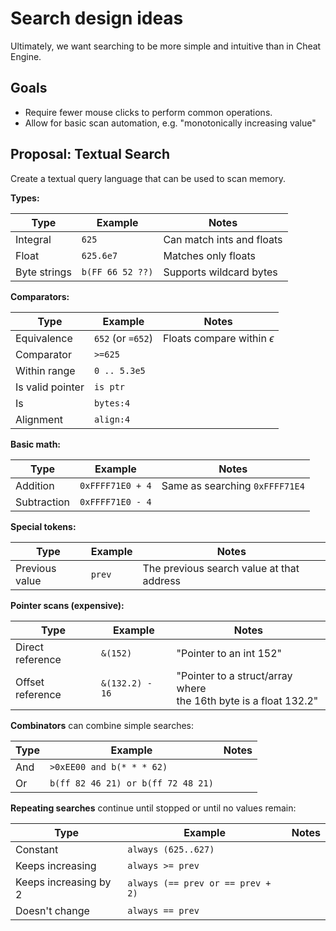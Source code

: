 # Search design ideas

Ultimately, we want searching to be more simple and intuitive than in Cheat
Engine.

## Goals

*   Require fewer mouse clicks to perform common operations.
*   Allow for basic scan automation, e.g. "monotonically increasing value"

## Proposal: Textual Search

Create a textual query language that can be used to scan memory.

**Types:**

| Type | Example | Notes |
| ---- | ------- | ----- |
| Integral | `625` | Can match ints and floats
| Float | `625.6e7` | Matches only floats
| Byte strings | `b(FF 66 52 ??)` | Supports wildcard bytes

**Comparators:**

| Type | Example | Notes |
| ---- | ------- | ----- |
| Equivalence | `652` (or `=652`) | Floats compare within $\epsilon$
| Comparator | `>=625` |
| Within range | `0 .. 5.3e5` |
| Is valid pointer | `is ptr` |
| Is  | `bytes:4` |
| Alignment | `align:4` |

**Basic math:**

| Type | Example | Notes |
| ---- | ------- | ----- |
| Addition | `0xFFFF71E0 + 4` | Same as searching `0xFFFF71E4`
| Subtraction | `0xFFFF71E0 - 4` |

**Special tokens:**

| Type | Example | Notes |
| ---- | ------- | ----- |
| Previous value | `prev` | The previous search value at that address

**Pointer scans (expensive):**

| Type | Example | Notes |
| ---- | ------- | ----- |
| Direct reference | `&(152)` | "Pointer to an int 152"
| Offset reference | `&(132.2) - 16` | "Pointer to a struct/array where<br> the 16th byte is a float 132.2"

**Combinators** can combine simple searches:

| Type | Example | Notes |
| ---- | ------- | ----- |
| And | `>0xEE00 and b(* * * 62)` |
| Or | `b(ff 82 46 21) or b(ff 72 48 21)` |

**Repeating searches** continue until stopped or until no values remain:

| Type | Example | Notes |
| ---- | ------- | ----- |
| Constant | `always (625..627)` |
| Keeps increasing | `always >= prev` |
| Keeps increasing by 2 | `always (== prev or == prev + 2)` |
| Doesn't change | `always == prev` |
